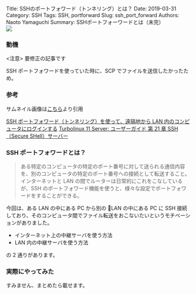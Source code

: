 Title: SSHのポートフォワード（トンネリング）とは？
Date: 2019-03-31
Category: SSH
Tags: SSH, portforward
Slug: ssh_port_forward
Authors: Naoto Yamaguchi
Summary: SSHポートフォーワードとは（未完）<br><img src="https://paper-attachments.dropbox.com/s_8FAC27AC251845FE76C63F0EAF156DF8B3F4D3C17D70B16D9D9AEE81A162B247_1559630562939_port_forwarding.png">

### 動機
<注意> 要修正の記事です

SSH ポートフォワードを使っていた時に、SCP でファイルを送信したかったため。

### 参考

サムネイル画像は[こちら](https://cookbook.fortinet.com/port-forwarding-60/)より引用

[SSH ポートフォワード（トンネリング）を使って、遠隔地から LAN 内のコンピュータにログインする](https://www.clear-code.com/blog/2014/9/12.html)
[Turbolinux 11 Server: ユーザーガイド 第 21 章 SSH（Secure SHell）サーバー](https://www.turbolinux.co.jp/products/server/11s/user_guide/x9016.html)

### SSH ポートフォワードとは？

> ある特定のコンピュータの特定のポート番号に対して送られる通信内容を、別のコンピュータの特定のポート番号への接続として転送すること。インターネットと LAN の間でルーターは日常的にこれをこなしているが、SSH のポートフォワード機能を使うと、様々な設定でポートフォワードをすることができる。

今回は、ある LAN の中にある PC から別の LAN の中にある PC に SSH 接続しており、そのコンピュータ間でファイル転送をおこないたいというモチベーションがありました。

* インターネット上の中継サーバを使う方法
* LAN 内の中継サーバを使う方法

の 2 通りがあります。

### 実際にやってみた

すみません、まとめたら載せます。

<!-- zsh: no matches found
[ss](http://d.hatena.ne.jp/eitya/20110707/1310023383)
[]https://shirusu-ni-tarazu.hatenablog.jp/entry/2013/01/18/034233
全然関係ないところでエラー

[](https://qiita.com/kyrya/items/121fc54ae4c9c10c0e8b)
を参考に
`scp -o 'ProxyCommand ssh aca10555ym@as.abci.ai nc %h %p' lstm_human_antigen.ipynb aca10555ym@es:/groups2/gca50068/yamaguchi`
やってみたけど、
sh_exchange_identification ってエラー
[](https://qiita.com/uutarou10/items/f8391965adc6b4c312d1)
そもそも IP アドレスが違う説確認する

tmux ってなに

abci-gate した状態で
[~] scp -r -P 10022 [送りたいディレクトリ][usrname]@localhost:[送り先のディレクトリ]
でできた -->
